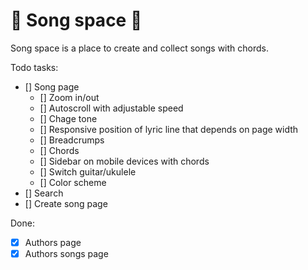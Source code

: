 # 🎵 Song space 🎵

Song space is a place to create and collect songs with chords.

Todo tasks:

- [] Song page
  - [] Zoom in/out
  - [] Autoscroll with adjustable speed
  - [] Chage tone
  - [] Responsive position of lyric line that depends on page width
  - [] Breadcrumps
  - [] Chords
  - [] Sidebar on mobile devices with chords
  - [] Switch guitar/ukulele
  - [] Color scheme
- [] Search
- [] Create song page

Done:

- [x] Authors page
- [x] Authors songs page
